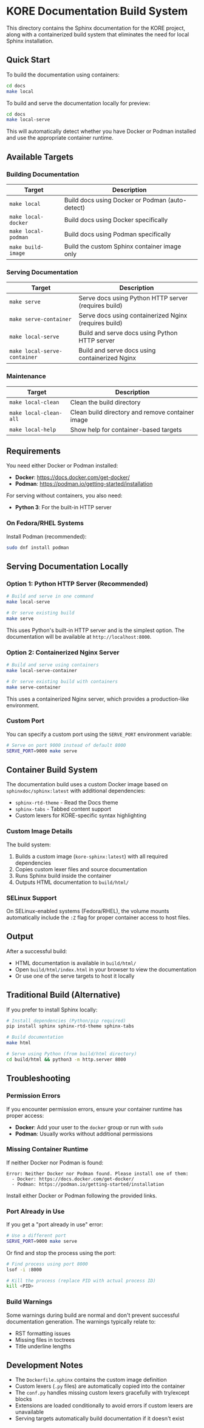 # KORE Documentation Build System

This directory contains the Sphinx documentation for the KORE project, along with a containerized build system that eliminates the need for local Sphinx installation.

## Quick Start

To build the documentation using containers:

```bash
cd docs
make local
```

To build and serve the documentation locally for preview:

```bash
cd docs
make local-serve
```

This will automatically detect whether you have Docker or Podman installed and use the appropriate container runtime.

## Available Targets

### Building Documentation

| Target | Description |
|--------|-------------|
| `make local` | Build docs using Docker or Podman (auto-detect) |
| `make local-docker` | Build docs using Docker specifically |
| `make local-podman` | Build docs using Podman specifically |
| `make build-image` | Build the custom Sphinx container image only |

### Serving Documentation

| Target | Description |
|--------|-------------|
| `make serve` | Serve docs using Python HTTP server (requires build) |
| `make serve-container` | Serve docs using containerized Nginx (requires build) |
| `make local-serve` | Build and serve docs using Python HTTP server |
| `make local-serve-container` | Build and serve docs using containerized Nginx |

### Maintenance

| Target | Description |
|--------|-------------|
| `make local-clean` | Clean the build directory |
| `make local-clean-all` | Clean build directory and remove container image |
| `make local-help` | Show help for container-based targets |

## Requirements

You need either Docker or Podman installed:

- **Docker**: https://docs.docker.com/get-docker/
- **Podman**: https://podman.io/getting-started/installation

For serving without containers, you also need:
- **Python 3**: For the built-in HTTP server

### On Fedora/RHEL Systems

Install Podman (recommended):
```bash
sudo dnf install podman
```

## Serving Documentation Locally

### Option 1: Python HTTP Server (Recommended)

```bash
# Build and serve in one command
make local-serve

# Or serve existing build
make serve
```

This uses Python's built-in HTTP server and is the simplest option. The documentation will be available at `http://localhost:8000`.

### Option 2: Containerized Nginx Server

```bash
# Build and serve using containers
make local-serve-container

# Or serve existing build with containers
make serve-container
```

This uses a containerized Nginx server, which provides a production-like environment.

### Custom Port

You can specify a custom port using the `SERVE_PORT` environment variable:

```bash
# Serve on port 9000 instead of default 8000
SERVE_PORT=9000 make serve
```

## Container Build System

The documentation build uses a custom Docker image based on `sphinxdoc/sphinx:latest` with additional dependencies:

- `sphinx-rtd-theme` - Read the Docs theme
- `sphinx-tabs` - Tabbed content support
- Custom lexers for KORE-specific syntax highlighting

### Custom Image Details

The build system:
1. Builds a custom image (`kore-sphinx:latest`) with all required dependencies
2. Copies custom lexer files and source documentation
3. Runs Sphinx build inside the container
4. Outputs HTML documentation to `build/html/`

### SELinux Support

On SELinux-enabled systems (Fedora/RHEL), the volume mounts automatically include the `:Z` flag for proper container access to host files.

## Output

After a successful build:
- HTML documentation is available in `build/html/`
- Open `build/html/index.html` in your browser to view the documentation
- Or use one of the serve targets to host it locally

## Traditional Build (Alternative)

If you prefer to install Sphinx locally:

```bash
# Install dependencies (Python/pip required)
pip install sphinx sphinx-rtd-theme sphinx-tabs

# Build documentation
make html

# Serve using Python (from build/html directory)
cd build/html && python3 -m http.server 8000
```

## Troubleshooting

### Permission Errors
If you encounter permission errors, ensure your container runtime has proper access:
- **Docker**: Add your user to the `docker` group or run with `sudo`
- **Podman**: Usually works without additional permissions

### Missing Container Runtime
If neither Docker nor Podman is found:
```
Error: Neither Docker nor Podman found. Please install one of them:
  - Docker: https://docs.docker.com/get-docker/
  - Podman: https://podman.io/getting-started/installation
```

Install either Docker or Podman following the provided links.

### Port Already in Use
If you get a "port already in use" error:
```bash
# Use a different port
SERVE_PORT=9000 make serve
```

Or find and stop the process using the port:
```bash
# Find process using port 8000
lsof -i :8000

# Kill the process (replace PID with actual process ID)
kill <PID>
```

### Build Warnings
Some warnings during build are normal and don't prevent successful documentation generation. The warnings typically relate to:
- RST formatting issues
- Missing files in toctrees
- Title underline lengths

## Development Notes

- The `Dockerfile.sphinx` contains the custom image definition
- Custom lexers (`.py` files) are automatically copied into the container
- The `conf.py` handles missing custom lexers gracefully with try/except blocks
- Extensions are loaded conditionally to avoid errors if custom lexers are unavailable
- Serving targets automatically build documentation if it doesn't exist 